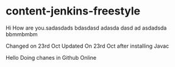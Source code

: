 # content-jenkins-freestyle
Hi How are you.sadasdads
bdasdasd
adasda
dasd
ad
asdadsda
bbmmbmbm

Changed on 23rd Oct 
Updated On 23rd Oct after installing Javac

Hello Doing chanes in Github Online
